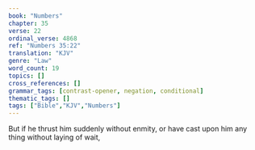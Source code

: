 ```yaml
---
book: "Numbers"
chapter: 35
verse: 22
ordinal_verse: 4868
ref: "Numbers 35:22"
translation: "KJV"
genre: "Law"
word_count: 19
topics: []
cross_references: []
grammar_tags: [contrast-opener, negation, conditional]
thematic_tags: []
tags: ["Bible","KJV","Numbers"]
---
```

But if he thrust him suddenly without enmity, or have cast upon him any thing without laying of wait,
